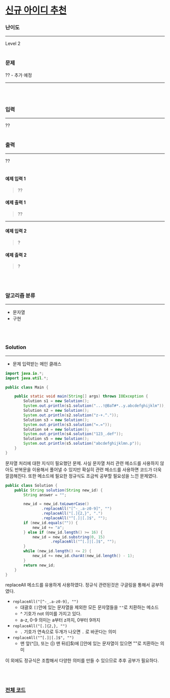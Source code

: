 # [신규 아이디 추천](https://programmers.co.kr/learn/courses/30/lessons/72410)

### 난이도

***
Level 2
<br><br>

### 문제

?? - 추가 예정
***


<br><br>

### 입력

***
??
<br><br>

### 출력

***
??
<br><br>

#### 예제 입력 1

> ??

#### 예제 출력 1

> ??
***

#### 예제 입력 2

> ?

#### 예제 출력 2

> ?


<br><br>

### 알고리즘 분류

***

* 문자열
* 구현

<br><br>

### Solution

***

* 문제 입력받는 메인 클래스

```java
import java.io.*;
import java.util.*;

public class Main {

    public static void main(String[] args) throws IOException {
        Solution s1 = new Solution();
        System.out.println(s1.solution("...!@BaT#*..y.abcdefghijklm"));
        Solution s2 = new Solution();
        System.out.println(s2.solution("z-+.^."));
        Solution s3 = new Solution();
        System.out.println(s3.solution("=.="));
        Solution s4 = new Solution();
        System.out.println(s4.solution("123_.def"));
        Solution s5 = new Solution();
        System.out.println(s5.solution("abcdefghijklmn.p"));
    }
}

```

문자열 처리에 대한 지식이 필요했던 문제. 사실 문자열 처리 관련 메소드를 사용하지 않아도 반복문을 이용해서 풀어낼 수 있지만 확실히 관련 메소드를 사용하면 코드가 더욱 깔끔해진다. 또한 메소드에 필요한 정규식도
조금씩 공부할 필요성을 느낀 문제였다.

```java
public class Solution {
    public String solution(String new_id) {
        String answer = "";

        new_id = new_id.toLowerCase()
                .replaceAll("[^-_.a-z0-9]", "")
                .replaceAll("[.]{2,}", ".")
                .replaceAll("^[.]|[.]$", "");
        if (new_id.equals("")) {
            new_id += "a";
        } else if (new_id.length() >= 16) {
            new_id = new_id.substring(0, 15)
                    .replaceAll("^[.]|[.]$", "");
        }
        while (new_id.length() <= 2) {
            new_id += new_id.charAt(new_id.length() - 1);
        }
        return new_id;
    }
}
```

replaceAll 메소드를 유용하게 사용하였다. 정규식 관련된것은 구글링을 통해서 공부하였다.

* `replaceAll("[^-_.a-z0-9], "")`
    * 대괄호 `[]`안에 있는 문자열을 제외한 모든 문자열들을 `""`로 치환하는 메소드
    * ^ 기호가 not 의미를 가지고 있다.
    * a-z, 0-9 의미는 a부터 z까지, 0부터 9까지
* `replaceAll("[.]{2,}, "")`
    * `.` 기호가 연속으로 두개가 나오면 `.` 로 바꾼다는 의미
* `replaceAll("^[.]|[.]$", "")`
    * 맨 앞(^[]), 또는 (|) 맨 뒤([]$)에 []안에 있는 문자열이 있으면 ""로 치환하는 의미

이 외에도 정규식은 조합해서 다양한 의미를 만들 수 있으므로 추후 공부가 필요하다.

<br><br>

### [전체 코드](https://github.com/Jungmin-Seo0527/CodingTest/blob/main/src/kakao/recruit2021/신규_아이디_추천.java)
